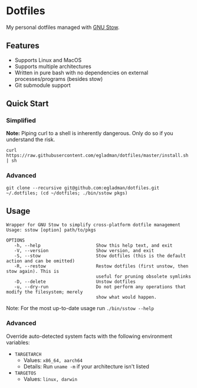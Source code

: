 # Dotfiles

My personal dotfiles managed with [GNU Stow](https://www.gnu.org/software/stow/).

## Features

- Supports Linux and MacOS
- Supports multiple architectures
- Written in pure bash with no dependencies on external processes/programs (besides stow)
- Git submodule support

## Quick Start

### Simplified

**Note:** Piping curl to a shell is inherently dangerous. Only do so if you understand the risk.

```
curl https://raw.githubusercontent.com/egladman/dotfiles/master/install.sh | sh
```

### Advanced

```
git clone --recursive git@github.com:egladman/dotfiles.git ~/.dotfiles; (cd ~/dotfiles; ./bin/sstow pkgs)
```

## Usage

```
Wrapper for GNU Stow to simplify cross-platform dotfile management
Usage: sstow [option] path/to/pkgs

OPTIONS
   -h, --help                     Show this help text, and exit
   -V, --version                  Show version, and exit
   -S, --stow                     Stow dotfiles (this is the default action and can be omitted)
   -R, --restow                   Restow dotfiles (first unstow, then stow again). This is
                                  useful for pruning obsolete symlinks
   -D, --delete                   Unstow dotfiles
   -u, --dry-run                  Do not perform any operations that modify the filesystem; merely
                                  show what would happen.
```

Note: For the most up-to-date usage run `./bin/sstow --help`

### Advanced

Override auto-detected system facts with the following environment variables:

- `TARGETARCH`
  - Values: `x86_64, aarch64`
  - Details: Run `uname -m` if your architecture isn't listed
- `TARGETOS`
  - Values: `linux, darwin`
